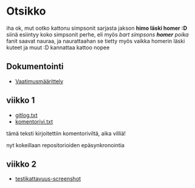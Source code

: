 # Otsikko

iha ok, mut ootko kattonu simpsonit sarjasta jakson **himo läski homer :D**
siinä esiintyy koko simpsonit perhe, eli myös *bart simpsons **homer** poika*
fanit saavat nauraa, ja naurattaahan se tietty myös vaikka homerin läski kuteet
ja muut :D kannattaa kattoo nopee

## Dokumentointi
- [Vaatimusmäärittely](https://github.com/tibe314/ot-harjoitustyo/blob/master/dokumentointi/vaatimusmaarittely.md)

## viikko 1
- [gitlog.txt](https://github.com/tibe314/ot-harjoitustyo/blob/master/laskarit/viikko1/gitlog.txt)
- [komentorivi.txt](https://github.com/tibe314/ot-harjoitustyo/blob/master/laskarit/viikko1/komentorivi.txt)

tämä teksti kirjoitettiin komentoriviltä, aika villiä!

nyt kokeillaan repositorioiden epäsynkronointia

## viikko 2
- [testikattavuus-screenshot](https://github.com/tibe314/ot-harjoitustyo/blob/master/laskarit/viikko2/testikattavuus.png)
